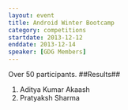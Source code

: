 ```yaml
---
layout: event
title: Android Winter Bootcamp
category: competitions
startdate: 2013-12-12
enddate: 2013-12-14
speaker: [GDG Members]
---
```


Over 50 participants.
##Results##
1.	Aditya Kumar Akaash
2.	Pratyaksh Sharma
